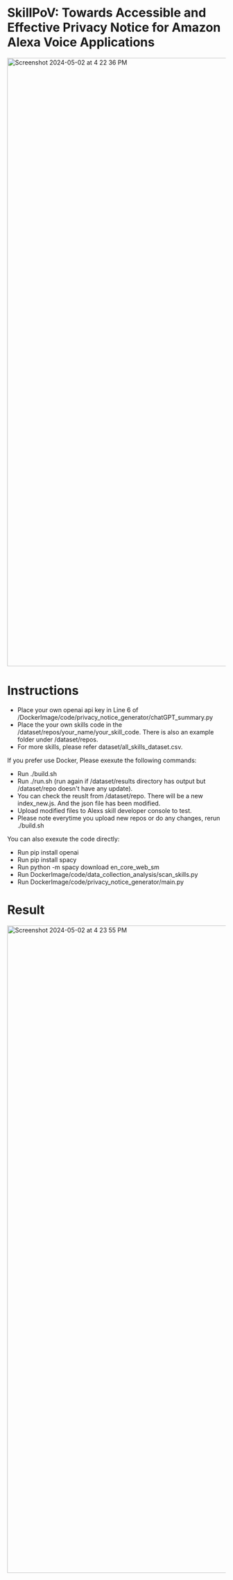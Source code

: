 # SkillPoV: Towards Accessible and Effective Privacy Notice for Amazon Alexa Voice Applications
<img width="1401" alt="Screenshot 2024-05-02 at 4 22 36 PM" src="https://github.com/SkillPoV/SkillPoV/assets/168246960/a989057e-d518-4a30-8d82-33bc0115ded6">

# Instructions

* Place your own openai api key in Line 6 of /DockerImage/code/privacy_notice_generator/chatGPT_summary.py
* Place the your own skills code in the /dataset/repos/your_name/your_skill_code. There is also an example folder under /dataset/repos.
* For more skills, please refer dataset/all_skills_dataset.csv.

If you prefer use Docker, Please exexute the following commands:
* Run ./build.sh
* Run ./run.sh (run again if /dataset/results directory has output but /dataset/repo doesn't have any update).
* You can check the reuslt from /dataset/repo. There will be a new index_new.js. And the json file has been modified. 
* Upload modified files to Alexs skill developer console to test.
* Please note everytime you upload new repos or do any changes, rerun ./build.sh

You can also exexute the code directly:
* Run pip install openai
* Run pip install spacy
* Run python -m spacy download en_core_web_sm
* Run DockerImage/code/data_collection_analysis/scan_skills.py
* Run DockerImage/code/privacy_notice_generator/main.py

# Result
<img width="1491" alt="Screenshot 2024-05-02 at 4 23 55 PM" src="https://github.com/SkillPoV/SkillPoV/assets/168246960/d58058a2-a31c-4849-8f74-8209f7f66ed8">

